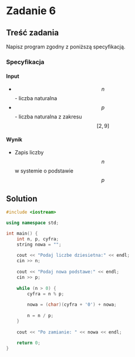 # Zadanie 6

## Treść zadania

Napisz program zgodny z poniższą specyfikacją.

### Specyfikacja

#### Input

* $$n$$ - liczba naturalna
* $$p$$ - liczba naturalna z zakresu $$[2,9]$$

#### Wynik

* Zapis liczby $$n$$ w systemie o podstawie $$p$$ 

## Solution

```cpp
#include <iostream>

using namespace std;

int main() {
    int n, p, cyfra;
    string nowa = "";
    
    cout << "Podaj liczbe dziesietna:" << endl;
    cin >> n;
    
    cout << "Podaj nowa podstawe:" << endl;
    cin >> p;
    
    while (n > 0) {
        cyfra = n % p;
        
        nowa = (char)(cyfra + '0') + nowa;
        
        n = n / p;
    }
    
    cout << "Po zamianie: " << nowa << endl;
    
    return 0;
}
```
